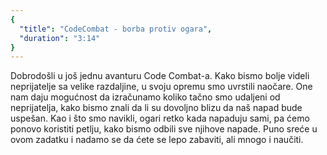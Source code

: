 ```yaml
---
{
  "title": "CodeCombat - borba protiv ogara",
  "duration": "3:14"
}
---
```


Dobrodošli u još jednu avanturu Code Combat-a. Kako bismo bolje videli neprijatelje sa velike razdaljine, u svoju opremu smo uvrstili naočare. One nam daju mogućnost da izračunamo koliko tačno smo udaljeni od neprijatelja, kako bismo znali da li su dovoljno blizu da naš napad bude uspešan. Kao i što smo navikli, ogari retko kada napaduju sami, pa ćemo ponovo koristiti petlju, kako bismo odbili sve njihove napade. Puno sreće u ovom zadatku i nadamo se da ćete se lepo zabaviti, ali mnogo i naučiti.



